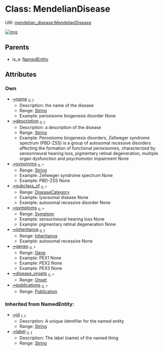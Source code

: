 
# Class: MendelianDisease




URI: [mendelian_disease:MendelianDisease](http://w3id.org/ontogpt/mendelian_disease/MendelianDisease)


[![img](https://yuml.me/diagram/nofunky;dir:TB/class/[Symptom],[Publication],[Onset],[NamedEntity],[Publication]<publications%200..*-++[MendelianDisease&#124;name:string%20%3F;description:string%20%3F;synonyms:string%20*;id(i):string;label(i):string%20%3F],[Onset]<disease_onsets%200..*-%20[MendelianDisease],[Gene]<genes%200..*-%20[MendelianDisease],[Inheritance]<inheritance%200..1-%20[MendelianDisease],[Symptom]<symptoms%200..*-%20[MendelianDisease],[DiseaseCategory]<subclass_of%200..*-%20[MendelianDisease],[NamedEntity]^-[MendelianDisease],[Inheritance],[Gene],[DiseaseCategory])](https://yuml.me/diagram/nofunky;dir:TB/class/[Symptom],[Publication],[Onset],[NamedEntity],[Publication]<publications%200..*-++[MendelianDisease&#124;name:string%20%3F;description:string%20%3F;synonyms:string%20*;id(i):string;label(i):string%20%3F],[Onset]<disease_onsets%200..*-%20[MendelianDisease],[Gene]<genes%200..*-%20[MendelianDisease],[Inheritance]<inheritance%200..1-%20[MendelianDisease],[Symptom]<symptoms%200..*-%20[MendelianDisease],[DiseaseCategory]<subclass_of%200..*-%20[MendelianDisease],[NamedEntity]^-[MendelianDisease],[Inheritance],[Gene],[DiseaseCategory])

## Parents

 *  is_a: [NamedEntity](NamedEntity.md)

## Attributes


### Own

 * [➞name](mendelianDisease__name.md)  <sub>0..1</sub>
     * Description: the name of the disease
     * Range: [String](types/String.md)
     * Example: peroxisome biogenesis disorder None
 * [➞description](mendelianDisease__description.md)  <sub>0..1</sub>
     * Description: a description of the disease
     * Range: [String](types/String.md)
     * Example: Peroxisome biogenesis disorders, Zellweger syndrome spectrum (PBD-ZSS) is a group of autosomal recessive disorders affecting the formation of functional peroxisomes, characterized by sensorineural hearing loss, pigmentary retinal degeneration, multiple organ dysfunction and psychomotor impairment None
 * [➞synonyms](mendelianDisease__synonyms.md)  <sub>0..\*</sub>
     * Range: [String](types/String.md)
     * Example: Zellweger syndrome spectrum None
     * Example: PBD-ZSS None
 * [➞subclass_of](mendelianDisease__subclass_of.md)  <sub>0..\*</sub>
     * Range: [DiseaseCategory](DiseaseCategory.md)
     * Example: lysosomal disease None
     * Example: autosomal recessive disorder None
 * [➞symptoms](mendelianDisease__symptoms.md)  <sub>0..\*</sub>
     * Range: [Symptom](Symptom.md)
     * Example: sensorineural hearing loss None
     * Example: pigmentary retinal degeneration None
 * [➞inheritance](mendelianDisease__inheritance.md)  <sub>0..1</sub>
     * Range: [Inheritance](Inheritance.md)
     * Example: autosomal recessive None
 * [➞genes](mendelianDisease__genes.md)  <sub>0..\*</sub>
     * Range: [Gene](Gene.md)
     * Example: PEX1 None
     * Example: PEX2 None
     * Example: PEX3 None
 * [➞disease_onsets](mendelianDisease__disease_onsets.md)  <sub>0..\*</sub>
     * Range: [Onset](Onset.md)
 * [➞publications](mendelianDisease__publications.md)  <sub>0..\*</sub>
     * Range: [Publication](Publication.md)

### Inherited from NamedEntity:

 * [➞id](namedEntity__id.md)  <sub>1..1</sub>
     * Description: A unique identifier for the named entity
     * Range: [String](types/String.md)
 * [➞label](namedEntity__label.md)  <sub>0..1</sub>
     * Description: The label (name) of the named thing
     * Range: [String](types/String.md)
